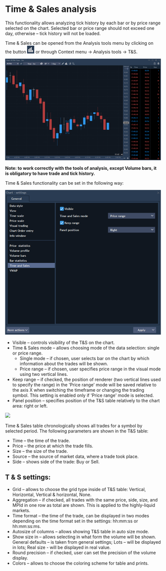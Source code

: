 # Time & Sales analysis

This functionality allows analyzing tick history by each bar or by price range selected on the chart. Selected bar or price range should not exceed one day, otherwise – tick history will not be loaded.

Time & Sales can be opened from the Analysis tools menu by clicking on the button ![](<../../../../../.gitbook/assets/53 (4) (2).png>) or through Context menu -> Analysis tools -> T\&S.

![](<../../../../../.gitbook/assets/6 (34).png>)

**Note: to work correctly with the tools of analysis, except Volume bars, it is obligatory to have trade and tick history.**

Time & Sales functionality can be set in the following way:

![](<../../../../../.gitbook/assets/8 (14).png>)

* Visible – controls visibility of the T\&S on the chart.
* Time & Sales mode – allows choosing mode of the data selection: single or price range.
  * Single mode – if chosen, user selects bar on the chart by which information about the trades will be shown.
  * Price range – if chosen, user specifies price range in the visual mode using two vertical lines.
* Keep range – if checked, the position of renderer (two vertical lines used to specify the range) in the 'Price range' mode will be saved relative to the axis X when switching the timeframe or changing the trading symbol. This setting is enabled only if 'Price range' mode is selected.
* Panel position – specifies position of the T\&S table relatively to the chart area: right or left.

![](<../../../../../.gitbook/assets/9 (2).png>)

Time & Sales table chronologically shows all trades for a symbol by selected period. The following parameters are shown in the T\&S table:

* Time – the time of the trade.
* Price – the price at which the trade fills.
* Size – the size of the trade.
* Source – the source of market data, where a trade took place.
* Side – shows side of the trade: Buy or Sell.

## **T & S settings:**

* Grid – allows to choose the grid type inside of T\&S table: Vertical, Horizontal, Vertical & horizontal, None.
* Aggregation – if checked, all trades with the same price, side, size, and MPId in one row as total are shown. This is applied to the highly-liquid markets.
* Time format – the time of the trade, can be displayed in two modes depending on the time format set in the settings: hh:mm:ss or hh:mm:ss:ms.
* Autosize of columns – allows showing T\&S table in auto size mode.
* Show size in – allows selecting in what form the volume will be shown. General defaults – is taken from general settings; Lots – will be displayed in lots; Real size - will be displayed in real value.
* Round precision – if checked, user can set the precision of the volume display.
* Colors – allows to choose the coloring scheme for table and prints.
